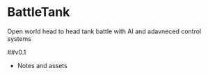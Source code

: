 # BattleTank
Open world head to head tank battle with AI and adavneced control systems

##v0.1
* Notes and assets

